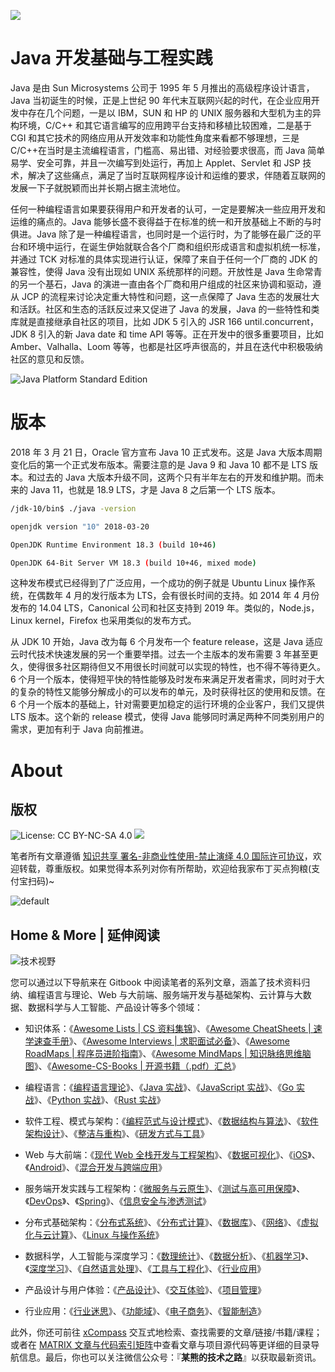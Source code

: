 ![](https://i.postimg.cc/NMZrqkFd/image.png)

# Java 开发基础与工程实践

Java 是由 Sun Microsystems 公司于 1995 年 5 月推出的高级程序设计语言，Java 当初诞生的时候，正是上世纪 90 年代末互联网兴起的时代，在企业应用开发中存在几个问题，一是以 IBM，SUN 和 HP 的 UNIX 服务器和大型机为主的异构环境，C/C++ 和其它语言编写的应用跨平台支持和移植比较困难，二是基于 CGI 和其它技术的网络应用从开发效率和功能性角度来看都不够理想，三是 C/C++在当时是主流编程语言，门槛高、易出错、对经验要求很高，而 Java 简单易学、安全可靠，并且一次编写到处运行，再加上 Applet、Servlet 和 JSP 技术，解决了这些痛点，满足了当时互联网程序设计和运维的要求，伴随着互联网的发展一下子就脱颖而出并长期占据主流地位。

任何一种编程语言如果要获得用户和开发者的认可，一定是要解决一些应用开发和运维的痛点的。Java 能够长盛不衰得益于在标准的统一和开放基础上不断的与时俱进。Java 除了是一种编程语言，也同时是一个运行时，为了能够在最广泛的平台和环境中运行，在诞生伊始就联合各个厂商和组织形成语言和虚拟机统一标准，并通过 TCK 对标准的具体实现进行认证，保障了来自于任何一个厂商的 JDK 的兼容性，使得 Java 没有出现如 UNIX 系统那样的问题。开放性是 Java 生命常青的另一个基石，Java 的演进一直由各个厂商和用户组成的社区来协调和驱动，遵从 JCP 的流程来讨论决定重大特性和问题，这一点保障了 Java 生态的发展壮大和活跃。社区和生态的活跃反过来又促进了 Java 的发展，Java 的一些特性和类库就是直接继承自社区的项目，比如 JDK 5 引入的 JSR 166 until.concurrent，JDK 8 引入的新 Java date 和 time API 等等。正在开发中的很多重要项目，比如 Amber、Valhalla、Loom 等等，也都是社区呼声很高的，并且在迭代中积极吸纳社区的意见和反馈。

![Java Platform Standard Edition](http://static.oschina.net/uploads/space/2015/0917/192918_c6O7_1434710.png)

# 版本

2018 年 3 月 21 日，Oracle 官方宣布 Java 10 正式发布。这是 Java 大版本周期变化后的第一个正式发布版本。需要注意的是 Java 9 和 Java 10 都不是 LTS 版本。和过去的 Java 大版本升级不同，这两个只有半年左右的开发和维护期。而未来的 Java 11，也就是 18.9 LTS，才是 Java 8 之后第一个 LTS 版本。

```sh
/jdk-10/bin$ ./java -version

openjdk version "10" 2018-03-20

OpenJDK Runtime Environment 18.3 (build 10+46)

OpenJDK 64-Bit Server VM 18.3 (build 10+46, mixed mode)
```

这种发布模式已经得到了广泛应用，一个成功的例子就是 Ubuntu Linux 操作系统，在偶数年 4 月的发行版本为 LTS，会有很长时间的支持。如 2014 年 4 月份发布的 14.04 LTS，Canonical 公司和社区支持到 2019 年。类似的，Node.js，Linux kernel，Firefox 也采用类似的发布方式。

从 JDK 10 开始，Java 改为每 6 个月发布一个 feature release，这是 Java 适应云时代技术快速发展的另一个重要举措。过去一个主版本的发布需要 3 年甚至更久，使得很多社区期待但又不用很长时间就可以实现的特性，也不得不等待更久。6 个月一个版本，使得短平快的特性能够及时发布来满足开发者需求，同时对于大的复杂的特性又能够分解成小的可以发布的单元，及时获得社区的使用和反馈。在 6 个月一个版本的基础上，针对需要更加稳定的运行环境的企业客户，我们又提供 LTS 版本。这个新的 release 模式，使得 Java 能够同时满足两种不同类别用户的需求，更加有利于 Java 向前推进。

# About

## 版权

![License: CC BY-NC-SA 4.0](https://img.shields.io/badge/License-CC%20BY--NC--SA%204.0-lightgrey.svg)
![](https://parg.co/bDm)

笔者所有文章遵循 [知识共享 署名-非商业性使用-禁止演绎 4.0 国际许可协议](https://creativecommons.org/licenses/by-nc-nd/4.0/deed.zh)，欢迎转载，尊重版权。如果觉得本系列对你有所帮助，欢迎给我家布丁买点狗粮(支付宝扫码)~

![default](https://i.postimg.cc/y1QXgJ6f/image.png)

## Home & More | 延伸阅读

![技术视野](https://s2.ax1x.com/2019/12/03/QQJLvt.png)

您可以通过以下导航来在 Gitbook 中阅读笔者的系列文章，涵盖了技术资料归纳、编程语言与理论、Web 与大前端、服务端开发与基础架构、云计算与大数据、数据科学与人工智能、产品设计等多个领域：

- 知识体系：《[Awesome Lists | CS 资料集锦](https://ngte-al.gitbook.io/i/)》、《[Awesome CheatSheets | 速学速查手册](https://ngte-ac.gitbook.io/i/)》、《[Awesome Interviews | 求职面试必备](https://github.com/wx-chevalier/Awesome-Interviews)》、《[Awesome RoadMaps | 程序员进阶指南](https://github.com/wx-chevalier/Awesome-RoadMaps)》、《[Awesome MindMaps | 知识脉络思维脑图](https://github.com/wx-chevalier/Awesome-MindMaps)》、《[Awesome-CS-Books | 开源书籍（.pdf）汇总](https://github.com/wx-chevalier/Awesome-CS-Books)》

- 编程语言：《[编程语言理论](https://ngte-pl.gitbook.io/i/)》、《[Java 实战](https://github.com/wx-chevalier/Java-Series)》、《[JavaScript 实战](https://github.com/wx-chevalier/JavaScript-Series)》、《[Go 实战](https://ngte-pl.gitbook.io/i/go/go)》、《[Python 实战](https://ngte-pl.gitbook.io/i/python/python)》、《[Rust 实战](https://ngte-pl.gitbook.io/i/rust/rust)》

- 软件工程、模式与架构：《[编程范式与设计模式](https://ngte-se.gitbook.io/i/)》、《[数据结构与算法](https://ngte-se.gitbook.io/i/)》、《[软件架构设计](https://ngte-se.gitbook.io/i/)》、《[整洁与重构](https://ngte-se.gitbook.io/i/)》、《[研发方式与工具](https://ngte-se.gitbook.io/i/)》

* Web 与大前端：《[现代 Web 全栈开发与工程架构](https://ngte-web.gitbook.io/i/)》、《[数据可视化](https://ngte-fe.gitbook.io/i/)》、《[iOS](https://ngte-fe.gitbook.io/i/)》、《[Android](https://ngte-fe.gitbook.io/i/)》、《[混合开发与跨端应用](https://ngte-fe.gitbook.io/i/)》

* 服务端开发实践与工程架构：《[微服务与云原生](https://ngte-be.gitbook.io/i/)》、《[测试与高可用保障](https://ngte-be.gitbook.io/i/)》、《[DevOps](https://ngte-be.gitbook.io/i/)》、《[Spring](https://github.com/wx-chevalier/Spring-Series)》、《[信息安全与渗透测试](https://ngte-be.gitbook.io/i/)》

* 分布式基础架构：《[分布式系统](https://ngte-infras.gitbook.io/i/)》、《[分布式计算](https://ngte-infras.gitbook.io/i/)》、《[数据库](https://github.com/wx-chevalier/Database-Series)》、《[网络](https://ngte-infras.gitbook.io/i/)》、《[虚拟化与云计算](https://github.com/wx-chevalier/Cloud-Series)》、《[Linux 与操作系统](https://github.com/wx-chevalier/Linux-Series)》

* 数据科学，人工智能与深度学习：《[数理统计](https://ngte-aidl.gitbook.io/i/)》、《[数据分析](https://ngte-aidl.gitbook.io/i/)》、《[机器学习](https://ngte-aidl.gitbook.io/i/)》、《[深度学习](https://ngte-aidl.gitbook.io/i/)》、《[自然语言处理](https://ngte-aidl.gitbook.io/i/)》、《[工具与工程化](https://ngte-aidl.gitbook.io/i/)》、《[行业应用](https://ngte-aidl.gitbook.io/i/)》

* 产品设计与用户体验：《[产品设计](https://ngte-pd.gitbook.io/i/)》、《[交互体验](https://ngte-pd.gitbook.io/i/)》、《[项目管理](https://ngte-pd.gitbook.io/i/)》

* 行业应用：《[行业迷思](https://github.com/wx-chevalier/Business-Series)》、《[功能域](https://github.com/wx-chevalier/Business-Series)》、《[电子商务](https://github.com/wx-chevalier/Business-Series)》、《[智能制造](https://github.com/wx-chevalier/Business-Series)》

此外，你还可前往 [xCompass](https://wx-chevalier.github.io/home/#/search) 交互式地检索、查找需要的文章/链接/书籍/课程；或者在 [MATRIX 文章与代码索引矩阵](https://github.com/wx-chevalier/Developer-Zero-To-Mastery)中查看文章与项目源代码等更详细的目录导航信息。最后，你也可以关注微信公众号：『**某熊的技术之路**』以获取最新资讯。

